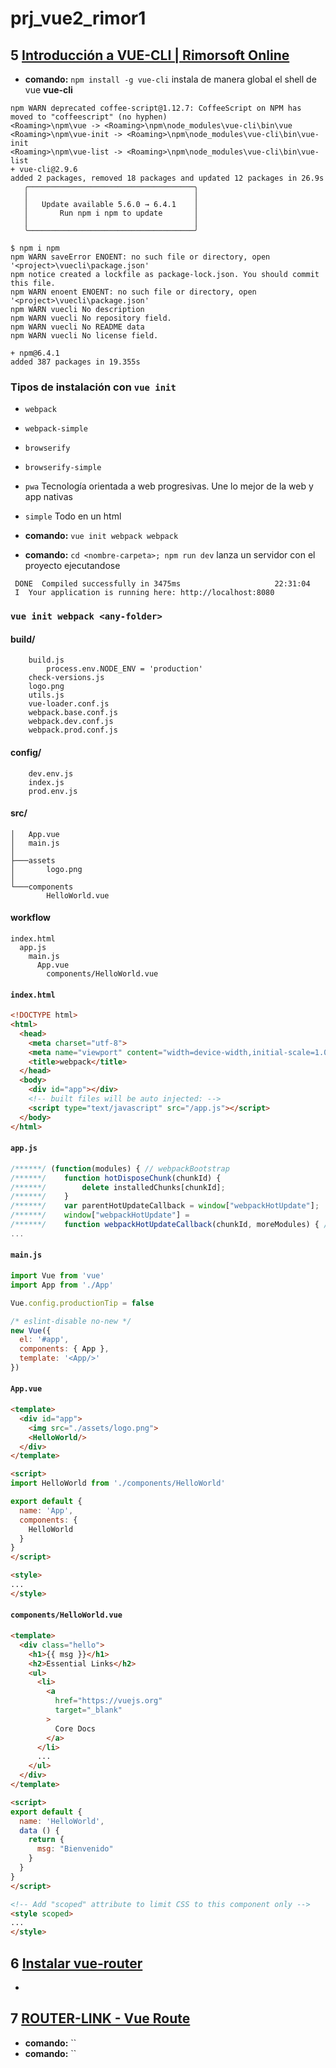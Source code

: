 # prj_vue2_rimor1

## 5 [Introducción a VUE-CLI | Rimorsoft Online](https://youtu.be/Ptj5JDz5MBU?list=PLhCiuvlix-rR1X3apg9CXY5KEX47sI-gc)

- **comando:** `npm install -g vue-cli` instala de manera global el shell de vue **vue-cli**
```ssh
npm WARN deprecated coffee-script@1.12.7: CoffeeScript on NPM has moved to "coffeescript" (no hyphen)
<Roaming>\npm\vue -> <Roaming>\npm\node_modules\vue-cli\bin\vue
<Roaming>\npm\vue-init -> <Roaming>\npm\node_modules\vue-cli\bin\vue-init
<Roaming>\npm\vue-list -> <Roaming>\npm\node_modules\vue-cli\bin\vue-list
+ vue-cli@2.9.6
added 2 packages, removed 18 packages and updated 12 packages in 26.9s
   ╭─────────────────────────────────────╮
   │                                     │
   │   Update available 5.6.0 → 6.4.1    │
   │       Run npm i npm to update       │
   │                                     │
   ╰─────────────────────────────────────╯
```

```
$ npm i npm
npm WARN saveError ENOENT: no such file or directory, open '<project>\vuecli\package.json'
npm notice created a lockfile as package-lock.json. You should commit this file.
npm WARN enoent ENOENT: no such file or directory, open '<project>\vuecli\package.json'
npm WARN vuecli No description
npm WARN vuecli No repository field.
npm WARN vuecli No README data
npm WARN vuecli No license field.

+ npm@6.4.1
added 387 packages in 19.355s
```
### Tipos de instalación con `vue init`
- `webpack` <nombre-carpeta>
- `webpack-simple` <nombre-carpeta>
- `browserify` <nombre-carpeta>
- `browserify-simple` <nombre-carpeta>
- `pwa` <nombre-carpeta> Tecnología orientada a web progresivas. Une lo mejor de la web y app nativas
- `simple` <nombre-carpeta> Todo en un html 

- **comando:** `vue init webpack webpack`
- **comando:** `cd <nombre-carpeta>; npm run dev` lanza un servidor con el proyecto ejecutandose
```
 DONE  Compiled successfully in 3475ms                     22:31:04
 I  Your application is running here: http://localhost:8080
```

### **`vue init webpack <any-folder>`**

#### build/
```ssh
    build.js
        process.env.NODE_ENV = 'production'
    check-versions.js
    logo.png
    utils.js
    vue-loader.conf.js
    webpack.base.conf.js
    webpack.dev.conf.js
    webpack.prod.conf.js
```
#### config/
```ssh
    dev.env.js
    index.js
    prod.env.js
```
#### src/
```ssh
│   App.vue
│   main.js
│
├───assets
│       logo.png
│
└───components
        HelloWorld.vue
```
#### workflow
```ssh
index.html
  app.js
    main.js
      App.vue
        components/HelloWorld.vue
```
#### `index.html`
```html
<!DOCTYPE html>
<html>
  <head>
    <meta charset="utf-8">
    <meta name="viewport" content="width=device-width,initial-scale=1.0">
    <title>webpack</title>
  </head>
  <body>
    <div id="app"></div>
    <!-- built files will be auto injected: -->
    <script type="text/javascript" src="/app.js"></script>
  </body>
</html>
```
#### `app.js`
```js
/******/ (function(modules) { // webpackBootstrap
/******/ 	function hotDisposeChunk(chunkId) {
/******/ 		delete installedChunks[chunkId];
/******/ 	}
/******/ 	var parentHotUpdateCallback = window["webpackHotUpdate"];
/******/ 	window["webpackHotUpdate"] = 
/******/ 	function webpackHotUpdateCallback(chunkId, moreModules) { // eslint-disable-line no-unused-vars
...
```
#### `main.js`
```js
import Vue from 'vue'
import App from './App'

Vue.config.productionTip = false

/* eslint-disable no-new */
new Vue({
  el: '#app',
  components: { App },
  template: '<App/>'
})
```
#### `App.vue`
```html
<template>
  <div id="app">
    <img src="./assets/logo.png">
    <HelloWorld/>
  </div>
</template>

<script>
import HelloWorld from './components/HelloWorld'

export default {
  name: 'App',
  components: {
    HelloWorld
  }
}
</script>

<style>
...
</style>
```
#### `components/HelloWorld.vue`
```html
<template>
  <div class="hello">
    <h1>{{ msg }}</h1>
    <h2>Essential Links</h2>
    <ul>
      <li>
        <a
          href="https://vuejs.org"
          target="_blank"
        >
          Core Docs
        </a>
      </li>
      ...
    </ul>
  </div>
</template>

<script>
export default {
  name: 'HelloWorld',
  data () {
    return {
      msg: "Bienvenido"
    }
  }
}
</script>

<!-- Add "scoped" attribute to limit CSS to this component only -->
<style scoped>
...
</style>
```
## 6 [Instalar vue-router](https://youtu.be/qKLJue9qRco?list=PLhCiuvlix-rR1X3apg9CXY5KEX47sI-gc)
- 

## 7 [ROUTER-LINK - Vue Route](https://www.youtube.com/watch?v=cBYTnk6p_UA&list=PLhCiuvlix-rR1X3apg9CXY5KEX47sI-gc&index=7)

- **comando:** ``
- **comando:** ``